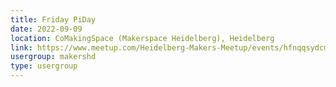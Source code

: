 ```yaml
---
title: Friday PiDay
date: 2022-09-09
location: CoMakingSpace (Makerspace Heidelberg), Heidelberg
link: https://www.meetup.com/Heidelberg-Makers-Meetup/events/hfnqqsydcmbmb/
usergroup: makershd
type: usergroup
---
```

